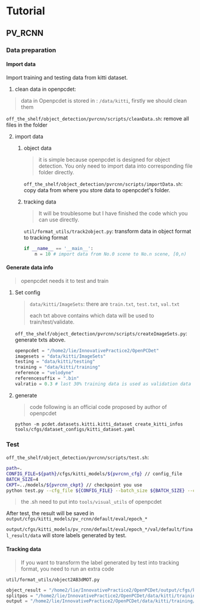 # Tutorial

##  PV_RCNN

### Data preparation

#### Import data

Import training and testing data from kitti dataset.
1. clean data in openpcdet:

  > data in Openpcdet is stored in : `/data/kitti`, firstly we should clean them

  `off_the_shelf/object_detection/pvrcnn/scripts/cleanData.sh`: remove all files in the folder

2. import data
   1. object data

      > it is simple because openpcdet is designed for object detection. You only need to import data into corresponding file folder directly.

      `off_the_shelf/object_detection/pvrcnn/scripts/importData.sh`: copy data from where you store data to openpcdet's folder.
   2. tracking data

      > It will be troublesome but I have finished the code which you can use directly.

      `util/format_utils/track2object.py`: transform data in object format to tracking format

      ```python
      if __name__ == '__main__':
          n = 10 # import data from No.0 scene to No.n scene, [0,n) 
      ```

#### Generate data info

> openpcdet needs it to test and train

1. Set config

   > `data/kitti/ImageSets`: there are `train.txt`, `test.txt`, `val.txt`
   >
   > each txt above contains which data will be used to train/test/validate.

   `off_the_shelf/object_detection/pvrcnn/scripts/createImageSets.py`: generate txts above.

   ```python
   openpcdet = "/home2/lie/InnovativePractice2/OpenPCDet"
   imagesets = "data/kitti/ImageSets"
   testing = "data/kitti/testing"
   training = "data/kitti/training"
   reference = "velodyne"
   referencesuffix = ".bin"
   valratio = 0.3 # last 30% training data is used as validation data
   ```

   

2. generate

   > code following is an official code proposed by author of openpcdet  

   `python -m pcdet.datasets.kitti.kitti_dataset create_kitti_infos tools/cfgs/dataset_configs/kitti_dataset.yaml`



### Test 

`off_the_shelf/object_detection/pvrcnn/scripts/test.sh`:

```sh
path=.
CONFIG_FILE=${path}/cfgs/kitti_models/${pvrcnn_cfg} // config_file
BATCH_SIZE=4
CKPT=../models/${pvrcnn_ckpt} // checkpoint you use
python test.py --cfg_file ${CONFIG_FILE} --batch_size ${BATCH_SIZE} --ckpt ${CKPT}  --save_to_file
```

> the .sh need to put into `tools/visual_utils` of openpcdet

After test, the result will be saved in `output/cfgs/kitti_models/pv_rcnn/default/eval/epoch_*`

`output/cfgs/kitti_models/pv_rcnn/default/eval/epoch_*/val/default/final_result/data` will store labels generated by test.

#### Tracking data

> If you want to transform the label generated by test into tracking format, you need to run an extra code

`util/format_utils/object2AB3dMOT.py`

```python
object_result = "/home2/lie/InnovativePractice2/OpenPCDet/output/cfgs/kitti_models/pv_rcnn/default/eval/epoch_8369/val/default/final_result/data" # you need to change the path to yours
splitpos = "/home2/lie/InnovativePractice2/OpenPCDet/data/kitti/training/splitpos.txt"
output = "/home2/lie/InnovativePractice2/OpenPCDet/data/kitti/training/tracking_label" # output directory
```



